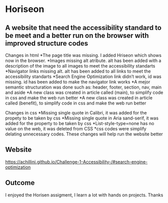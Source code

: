 # Horiseon

## A website that need the accessibility standard to be meet and a better run on the browser with improved structure codes


Changes in html
*The page title was missing. I added Hriseon which shows now in the browser. 
*Images missing alt atribute. alt has been added with a description of the image to all images to meet the accessibility standarts
*Navigator links missing alt. alt has been added to all links to meet the accessibility standarts
*Search Engine Optimization link didn’t work, id was missing. id has been added to make the navigator link works
*A mejor semantic structuration was done such as: header, footer, section, nav, main and aside
*A new class was created in article called (main), to simplify code in css and make the web run better
*A new class was created in article called (benefit), to simplify code in css and make the web run better


Changes in css
*Missing single quote in Calibri, it was added for the propety to be taken by css
*Missing single quote in Aria sand-serif, it was added for the property to be taken by css
*List-style-type=none has no value on the web, it was deleted from CSS
*css codes were simplify delating unnecessary codes. These changes will help run the website better  

## Website
 https://achillini.github.io/Challenge-1-Accessibility-/#search-engine-optimization


## Outcome
I enjoyed the Horisen assigment, I learn a lot with hands on projects.
Thanks  



